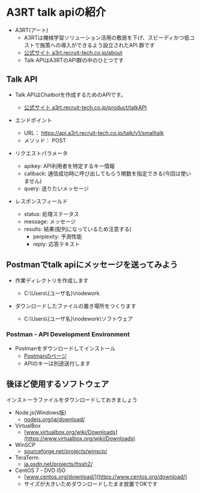 # A3RT talk apiの紹介

* A3RT(アート)
	* A3RTは機械学習ソリューション活用の敷居を下げ、スピーディかつ低コストで施策への導入ができるよう設立されたAPI 群です
	* [公式サイト a3rt.recruit-tech.co.jp/about](https://a3rt.recruit-tech.co.jp/about/)
	* Talk APIはA3RTのAPI群の中のひとつです

## Talk API

* Talk APIはChatbotを作成するためのAPIです。
	* [公式サイト a3rt.recruit-tech.co.jp/product/talkAPI](https://a3rt.recruit-tech.co.jp/product/talkAPI/)

* エンドポイント
	* URL：   https://api.a3rt.recruit-tech.co.jp/talk/v1/smalltalk
	* メソッド：   POST 

* リクエストパラメータ
	* apikey:  API利用者を特定するキー情報
	* callback:  通信成功時に呼び出してもらう関数を指定できる(今回は使いません)
	* query:  送りたいメッセージ

* レスポンスフィールド
	* status: 	処理ステータス
	* message: 	メッセージ
	* results: 	結果(配列になっているため注意する)
		* perplexity: 	予測性能
		* reply: 	応答テキスト

## Postmanでtalk apiにメッセージを送ってみよう

* 作業ディレクトリを作成します
	* C:\Users\\{ユーザ名}\nodework

* ダウンロードしたファイルの置き場所をつくります
	* C:\Users\\{ユーザ名}\nodework\ソフトウェア

### Postman - API Development Environment

* Postmanをダウンロードしてインストール
	* [Postmanのページ](https://www.getpostman.com/)
	* APIのキーは別途送付します


## 後ほど使用するソフトウェア

インストーラファイルをダウンロードしておきましょう

* Node.js(Windows版)
	* [nodejs.org/ja/download/](https://nodejs.org/ja/download/)
* VirtualBox
	* [www.virtualbox.org/wiki/Downloads](https://www.virtualbox.org/wiki/Downloads)
* WinSCP
	* [sourceforge.net/projects/winscp/](https://sourceforge.net/projects/winscp/)
* TeraTerm
	* [ja.osdn.net/projects/ttssh2/](https://ja.osdn.net/projects/ttssh2/)
* CentOS 7 - DVD ISO
	* [www.centos.org/download/](https://www.centos.org/download/)
	* サイズが大きいためダウンロードしたまま放置でOKです